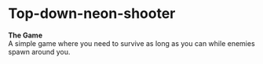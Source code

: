 # Top-down-neon-shooter

**The Game** <br>
A simple game where you need to survive as long as you can while enemies spawn around you.
